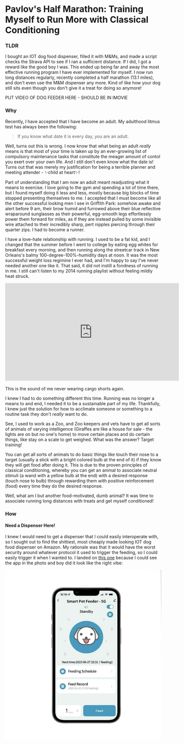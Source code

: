 # Pavlov's Half Marathon: Training Myself to Run More with Classical Conditioning

### TLDR

I bought an IOT dog food dispenser, filled it with M&Ms, and made a script checks the Strava API to see if I ran a sufficient distance. If I did, I got a reward like the good boy I was. This ended up being far and away the most effective running program I have ever implemented for myself. I now run long distances regularly, recently completed a half marathon (13.1 miles), and don't even use the M&M dispenser any more. Kind of like how your dog still sits even though you don't give it a treat for doing so anymore!

PUT VIDEO OF DOG FEEDER HERE - SHOULD BE IN IMOVIE

### Why

Recently, I have accepted that I have become an adult. My adulthood litmus test has always been the following:
> If you know what date it is every day, you are an adult.

Well, turns out this is wrong. I now know that what being an adult _really_ means is that most of your time is taken up by an ever-growing list of compulsory maintenance tasks that constitute the meager amount of contol you exert over your own life. And I still don't even know what the date is! Turns out that was merely my justification for being a terrible planner and meeting attender - ✨child at heart✨!

Part of understanding that I am now an adult meant readjusting what it means to exercise. I love going to the gym and spending a lot of time there, but I found myself doing it less and less, mostly because big blocks of time stopped presenting themselves to me. I accepted that I must become like all the other successful looking men I see in Griffith Park: somehow awake and alert before 9 am, their brow humid and furrowed above their blue reflective wraparound sunglasses as their powerful, egg-smooth legs effortlessly power them forward for miles, as if they are instead pulled by some invisible wire attached to their incredibly sharp, pert nipples piercing through their quarter zips. I had to become a runner.

I have a love-hate relationship with running. I used to be a fat kid, and I changed that the summer before I went to college by eating egg whites for breakfast every morning, and then running along the streetcar track in New Orleans's balmy 100-degree-100%-humidity days at noon. It was the most successful weight loss regimine I ever had, and I'm happy to say I've never needed another one like it. That said, it did not instill a fondness of running in me. I still can't listen to my 2014 running playlist without feeling mildly heat struck.

<iframe width="560" height="315" src="https://www.youtube.com/embed/4wIGITl8hC4?si=0JzitkT5rAqJLhk0" title="YouTube video player" frameborder="0" allow="accelerometer; autoplay; clipboard-write; encrypted-media; gyroscope; picture-in-picture; web-share" referrerpolicy="strict-origin-when-cross-origin" allowfullscreen></iframe>

<p style="font:10px">This is the sound of me never wearing cargo shorts again.</p>

I knew I had to do something different this time. Running was no longer a means to and end, I needed it to be a sustainable part of my life. Thankfully, I knew just the solution for how to acclimate someone or something to a routine task they don't _really_ want to do. 

See, I used to work as a Zoo, and Zoo keepers and vets have to get all sorts of animals of varying intelligence (Giraffes are like a house for sale - the lights are on but no one's home) to move certain places and do certain things, like stay on a scale to get weighed. What was the answer? Target training!

You can get all sorts of animals to do basic things like touch their nose to a target (usually a stick with a bright colored bulb at the end of it) if they know they will get food after doing it. This is due to the proven principles of classical conditioning, whereby you can get an animal to associate neutral stimuli (a wand with a yellow bulb at the end) with a desired response (touch nose to bulb) through rewarding them with positive reinforcement (food) every time they do the desired response.

Well, what am I but another food-motivated, dumb animal? It was time to associate running long distances with treats and get myself conditioned!

### How 

#### Need a Dispenser Here!

I knew I would need to get a dispenser that I could easily interoperate with, so I sought out to find the shittiest, most cheaply made looking IOT dog food dispenser on Amazon. My rationale was that it would have the worst security around whatever protocol it used to trigger the feeding, so I could easily trigger it when I wanted to. I landed on [this one](https://www.amazon.com/dp/B0CQL2KH7R?ref=ppx_yo2ov_dt_b_fed_asin_title&th=1) because I could see the app in the photo and boy did it look like the right vibe:

![app](app.png)









